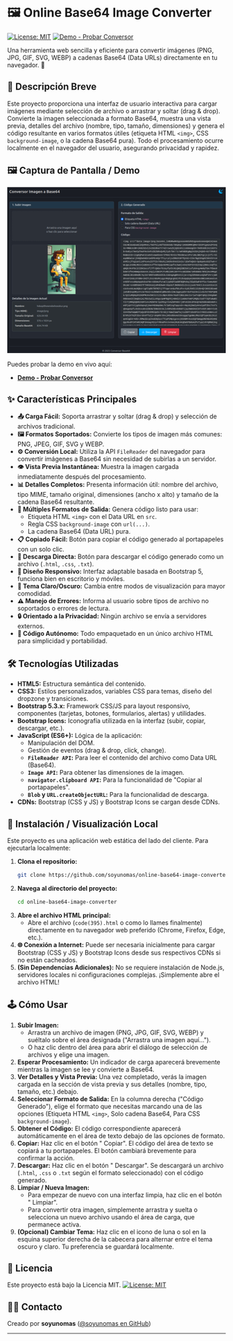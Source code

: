 # 🖼️ Online Base64 Image Converter

[![License: MIT](https://img.shields.io/badge/License-MIT-yellow.svg)](https://opensource.org/licenses/MIT) [![Demo - Probar Conversor](https://img.shields.io/badge/Demo-Probar_Conversor-brightgreen)](https://soyunomas.github.io/online-base64-image-converter/index.html)

Una herramienta web sencilla y eficiente para convertir imágenes (PNG, JPG, GIF, SVG, WEBP) a cadenas Base64 (Data URLs) directamente en tu navegador. 🚀

## 📝 Descripción Breve

Este proyecto proporciona una interfaz de usuario interactiva para cargar imágenes mediante selección de archivo o arrastrar y soltar (drag & drop). Convierte la imagen seleccionada a formato Base64, muestra una vista previa, detalles del archivo (nombre, tipo, tamaño, dimensiones) y genera el código resultante en varios formatos útiles (etiqueta HTML `<img>`, CSS `background-image`, o la cadena Base64 pura). Todo el procesamiento ocurre localmente en el navegador del usuario, asegurando privacidad y rapidez.

## 🖼️ Captura de Pantalla / Demo

![Captura de Pantalla del Conversor Base64](screenshot.png)

Puedes probar la demo en vivo aquí:

*   **[Demo - Probar Conversor](https://soyunomas.github.io/online-base64-image-converter/index.html)**

## ✨ Características Principales

*   **📤 Carga Fácil:** Soporta arrastrar y soltar (drag & drop) y selección de archivos tradicional.
*   **🖼️ Formatos Soportados:** Convierte los tipos de imagen más comunes: PNG, JPEG, GIF, SVG y WEBP.
*   **⚙️ Conversión Local:** Utiliza la API `FileReader` del navegador para convertir imágenes a Base64 sin necesidad de subirlas a un servidor.
*   **👁️ Vista Previa Instantánea:** Muestra la imagen cargada inmediatamente después del procesamiento.
*   **📊 Detalles Completos:** Presenta información útil: nombre del archivo, tipo MIME, tamaño original, dimensiones (ancho x alto) y tamaño de la cadena Base64 resultante.
*   **📝 Múltiples Formatos de Salida:** Genera código listo para usar:
    *   Etiqueta HTML `<img>` con el Data URL en `src`.
    *   Regla CSS `background-image` con `url(...)`.
    *   La cadena Base64 (Data URL) pura.
*   **📋 Copiado Fácil:** Botón para copiar el código generado al portapapeles con un solo clic.
*   **💾 Descarga Directa:** Botón para descargar el código generado como un archivo (`.html`, `.css`, `.txt`).
*   **📱 Diseño Responsivo:** Interfaz adaptable basada en Bootstrap 5, funciona bien en escritorio y móviles.
*   **🎨 Tema Claro/Oscuro:** Cambia entre modos de visualización para mayor comodidad.
*   **⚠️ Manejo de Errores:** Informa al usuario sobre tipos de archivo no soportados o errores de lectura.
*   **🔒 Orientado a la Privacidad:** Ningún archivo se envía a servidores externos.
*   **🧩 Código Autónomo:** Todo empaquetado en un único archivo HTML para simplicidad y portabilidad.

## 🛠️ Tecnologías Utilizadas

*   **HTML5:** Estructura semántica del contenido.
*   **CSS3:** Estilos personalizados, variables CSS para temas, diseño del dropzone y transiciones.
*   **Bootstrap 5.3.x:** Framework CSS/JS para layout responsivo, componentes (tarjetas, botones, formularios, alertas) y utilidades.
*   **Bootstrap Icons:** Iconografía utilizada en la interfaz (subir, copiar, descargar, etc.).
*   **JavaScript (ES6+):** Lógica de la aplicación:
    *   Manipulación del DOM.
    *   Gestión de eventos (drag & drop, click, change).
    *   **`FileReader API`:** Para leer el contenido del archivo como Data URL (Base64).
    *   **`Image API`:** Para obtener las dimensiones de la imagen.
    *   **`navigator.clipboard API`:** Para la funcionalidad de "Copiar al portapapeles".
    *   **`Blob` y `URL.createObjectURL`:** Para la funcionalidad de descarga.
*   **CDNs:** Bootstrap (CSS y JS) y Bootstrap Icons se cargan desde CDNs.

## 🚀 Instalación / Visualización Local

Este proyecto es una aplicación web estática del lado del cliente. Para ejecutarla localmente:

1.  **Clona el repositorio:**
    ```bash
    git clone https://github.com/soyunomas/online-base64-image-converter.git
    ```
2.  **Navega al directorio del proyecto:**
    ```bash
    cd online-base64-image-converter
    ```
3.  **Abre el archivo HTML principal:**
    *   Abre el archivo (`code(395).html` o como lo llames finalmente) directamente en tu navegador web preferido (Chrome, Firefox, Edge, etc.).
4.  **🌐 Conexión a Internet:** Puede ser necesaria inicialmente para cargar Bootstrap (CSS y JS) y Bootstrap Icons desde sus respectivos CDNs si no están cacheados.
5.  **(Sin Dependencias Adicionales):** No se requiere instalación de Node.js, servidores locales ni configuraciones complejas. ¡Simplemente abre el archivo HTML!

## 🕹️ Cómo Usar

1.  **Subir Imagen:**
    *   Arrastra un archivo de imagen (PNG, JPG, GIF, SVG, WEBP) y suéltalo sobre el área designada ("Arrastra una imagen aquí...").
    *   O haz clic dentro del área para abrir el diálogo de selección de archivos y elige una imagen.
2.  **Esperar Procesamiento:** Un indicador de carga aparecerá brevemente mientras la imagen se lee y convierte a Base64.
3.  **Ver Detalles y Vista Previa:** Una vez completado, verás la imagen cargada en la sección de vista previa y sus detalles (nombre, tipo, tamaño, etc.) debajo.
4.  **Seleccionar Formato de Salida:** En la columna derecha ("Código Generado"), elige el formato que necesitas marcando una de las opciones (Etiqueta HTML `<img>`, Solo cadena Base64, Para CSS `background-image`).
5.  **Obtener el Código:** El código correspondiente aparecerá automáticamente en el área de texto debajo de las opciones de formato.
6.  **Copiar:** Haz clic en el botón "<i class="bi bi-clipboard"></i> Copiar". El código del área de texto se copiará a tu portapapeles. El botón cambiará brevemente para confirmar la acción.
7.  **Descargar:** Haz clic en el botón "<i class="bi bi-download"></i> Descargar". Se descargará un archivo (`.html`, `.css` o `.txt` según el formato seleccionado) con el código generado.
8.  **Limpiar / Nueva Imagen:**
    *   Para empezar de nuevo con una interfaz limpia, haz clic en el botón "<i class="bi bi-trash"></i> Limpiar".
    *   Para convertir otra imagen, simplemente arrastra y suelta o selecciona un nuevo archivo usando el área de carga, que permanece activa.
9.  **(Opcional) Cambiar Tema:** Haz clic en el icono de luna <i class="bi bi-moon-stars-fill"></i> o sol <i class="bi bi-sun-fill"></i> en la esquina superior derecha de la cabecera para alternar entre el tema oscuro y claro. Tu preferencia se guardará localmente.

## 📄 Licencia

Este proyecto está bajo la Licencia MIT.
[![License: MIT](https://img.shields.io/badge/License-MIT-yellow.svg)](https://opensource.org/licenses/MIT)

## 🧑‍💻 Contacto

Creado por **soyunomas** ([@soyunomas en GitHub](https://github.com/soyunomas))

---
